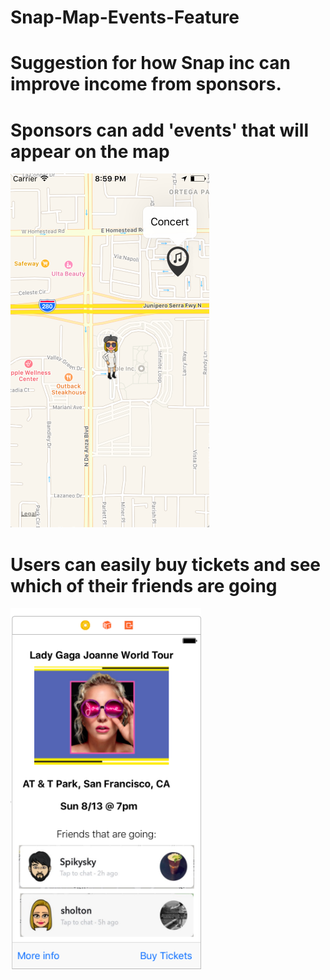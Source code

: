 # Snap-Map-Events-Feature

# Suggestion for how Snap inc can improve income from sponsors.

# Sponsors can add 'events' that will appear on the map
![Screenshot](https://github.com/vildevev/Snap-Map-Events-Feature/blob/master/Snap%20Map%20Events%20Feature/Assets.xcassets/MapExample.imageset/MapExample.png)

# Users can easily buy tickets and see which of their friends are going
![Screenshot](https://github.com/vildevev/Snap-Map-Events-Feature/blob/master/Snap%20Map%20Events%20Feature/Assets.xcassets/Storyboard.imageset/Storyboard.png)

